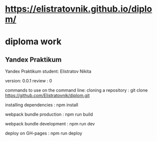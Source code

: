 # https://elistratovnik.github.io/diplom/

# diploma work
## Yandex Praktikum
Yandex Praktikum
student: Elistratov Nikita

version: 0.0.1
review : 0

commands to use on the command line:
cloning a repository : git clone https://github.com/Elistratovnik/diplom.git

installing dependencies : npm install

webpack bundle production : npm run build

webpack bundle development : npm run dev

deploy on GH-pages : npm run deploy
